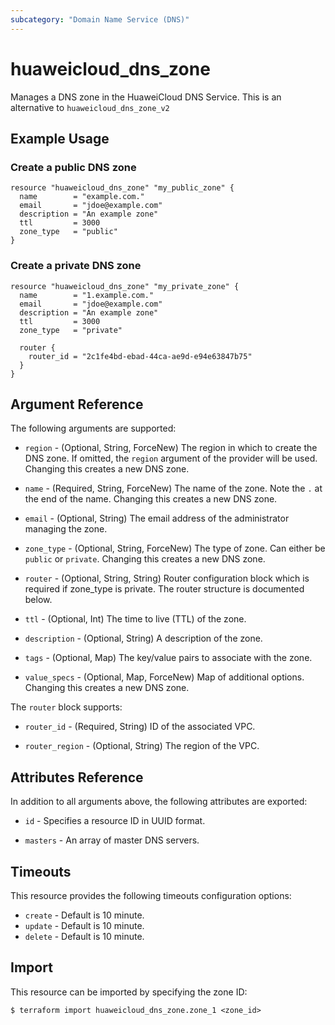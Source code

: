 ```yaml
---
subcategory: "Domain Name Service (DNS)"
---
```


# huaweicloud\_dns\_zone

Manages a DNS zone in the HuaweiCloud DNS Service.
This is an alternative to `huaweicloud_dns_zone_v2`

## Example Usage

### Create a public DNS zone

```hcl
resource "huaweicloud_dns_zone" "my_public_zone" {
  name        = "example.com."
  email       = "jdoe@example.com"
  description = "An example zone"
  ttl         = 3000
  zone_type   = "public"
}
```

### Create a private DNS zone

```hcl
resource "huaweicloud_dns_zone" "my_private_zone" {
  name        = "1.example.com."
  email       = "jdoe@example.com"
  description = "An example zone"
  ttl         = 3000
  zone_type   = "private"

  router {
    router_id = "2c1fe4bd-ebad-44ca-ae9d-e94e63847b75"
  }
}
```

## Argument Reference

The following arguments are supported:
* `region` - (Optional, String, ForceNew) The region in which to create the DNS zone.
    If omitted, the `region` argument of the provider will be used.
    Changing this creates a new DNS zone.

* `name` - (Required, String, ForceNew) The name of the zone. Note the `.` at the end of the name.
  Changing this creates a new DNS zone.

* `email` - (Optional, String) The email address of the administrator managing the zone.

* `zone_type` - (Optional, String, ForceNew) The type of zone. Can either be `public` or `private`.
  Changing this creates a new DNS zone.

* `router` - (Optional, String, String) Router configuration block which is required if zone_type is private.
  The router structure is documented below.

* `ttl` - (Optional, Int) The time to live (TTL) of the zone.

* `description` - (Optional, String) A description of the zone.

* `tags` - (Optional, Map) The key/value pairs to associate with the zone.

* `value_specs` - (Optional, Map, ForceNew) Map of additional options. Changing this creates a
  new DNS zone.

The `router` block supports:

* `router_id` - (Required, String) ID of the associated VPC.

* `router_region` - (Optional, String) The region of the VPC.

## Attributes Reference

In addition to all arguments above, the following attributes are exported:

* `id` - Specifies a resource ID in UUID format.

* `masters` - An array of master DNS servers.


## Timeouts
This resource provides the following timeouts configuration options:
- `create` - Default is 10 minute.
- `update` - Default is 10 minute.
- `delete` - Default is 10 minute.

## Import

This resource can be imported by specifying the zone ID:

```
$ terraform import huaweicloud_dns_zone.zone_1 <zone_id>
```
